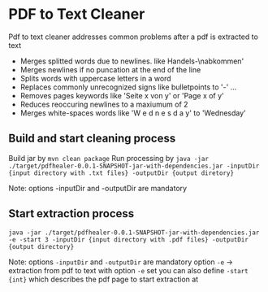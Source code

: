 # PDF to Text Cleaner
Pdf to text cleaner addresses common problems after a pdf is extracted to text
* Merges splitted words due to newlines. like Handels-\nabkommen'
* Merges newlines if no puncation at the end of the line
* Splits words with uppercase letters in a word
* Replaces commonly unrecognized signs like bulletpoints to '-' ...
* Removes pages keywords like 'Seite x von y' or 'Page x of y'
* Reduces reoccuring newlines to a maxiumum of 2
* Merges white-spaces words like 'W e d n e s d a y' to 'Wednesday'

## Build and start cleaning process
Build jar by `mvn clean package`
Run processing by `java -jar ./target/pdfhealer-0.0.1-SNAPSHOT-jar-with-dependencies.jar -inputDir {input directory with .txt files} -outputDir {output diretory}`

Note: options -inputDir and -outputDir are mandatory

## Start extraction process
`java -jar ./target/pdfhealer-0.0.1-SNAPSHOT-jar-with-dependencies.jar -e -start 3 -inputDir {input directory with .pdf files} -outputDir {output directory}`

Note:   options `-inputDir` and `-outputDir` are mandatory
        option `-e` -> extraction from pdf to text
        with option `-e` set you can also define `-start {int}` which describes the pdf page to start extraction at
